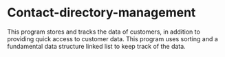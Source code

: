 # Contact-directory-management
This program stores and tracks the data of customers, in addition to providing quick access to customer data. This program uses sorting and a fundamental data structure linked list to keep track of the data.
